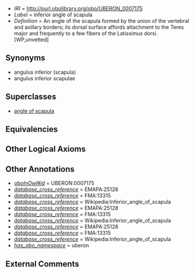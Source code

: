  * *IRI* = http://purl.obolibrary.org/obo/UBERON_0007175
 * *Label* = inferior angle of scapula
 * *Definition* = An angle of the scapula  formed by the union of the vertebral and axillary borders; its dorsal surface affords attachment to the Teres major and frequently to a few fibers of the Latissimus dorsi.[WP,unvetted]

## Synonyms

 * angulus inferior (scapula)
 * angulus inferior scapulae

## Superclasses

 * [angle of scapula](../../UBERON/72/UBERON_0007172.md)

## Equivalencies


## Other Logical Axioms


## Other Annotations

 * *[oboInOwl#id](../../id/oboInOwl#id.md)* = UBERON:0007175
 * *[database_cross_reference](../../ef/oboInOwl#hasDbXref.md)* = EMAPA:25128
 * *[database_cross_reference](../../ef/oboInOwl#hasDbXref.md)* = FMA:13315
 * *[database_cross_reference](../../ef/oboInOwl#hasDbXref.md)* = Wikipedia:Inferior_angle_of_scapula
 * *[database_cross_reference](../../ef/oboInOwl#hasDbXref.md)* = EMAPA:25128
 * *[database_cross_reference](../../ef/oboInOwl#hasDbXref.md)* = FMA:13315
 * *[database_cross_reference](../../ef/oboInOwl#hasDbXref.md)* = Wikipedia:Inferior_angle_of_scapula
 * *[database_cross_reference](../../ef/oboInOwl#hasDbXref.md)* = EMAPA:25128
 * *[database_cross_reference](../../ef/oboInOwl#hasDbXref.md)* = FMA:13315
 * *[database_cross_reference](../../ef/oboInOwl#hasDbXref.md)* = Wikipedia:Inferior_angle_of_scapula
 * *[has_obo_namespace](../../ce/oboInOwl#hasOBONamespace.md)* = uberon

## External Comments

